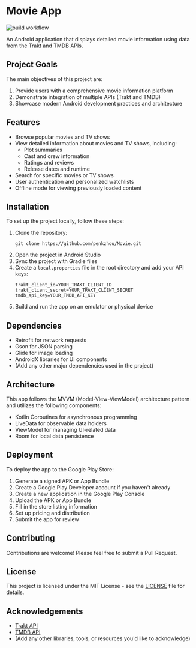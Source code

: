 # Movie App

![build workflow](https://github.com/penkzhou/Movie/actions/workflows/build.yml/badge.svg)

An Android application that displays detailed movie information using data from the Trakt and TMDB APIs.

## Project Goals

The main objectives of this project are:

1. Provide users with a comprehensive movie information platform
2. Demonstrate integration of multiple APIs (Trakt and TMDB)
3. Showcase modern Android development practices and architecture

## Features

- Browse popular movies and TV shows
- View detailed information about movies and TV shows, including:
  - Plot summaries
  - Cast and crew information
  - Ratings and reviews
  - Release dates and runtime
- Search for specific movies or TV shows
- User authentication and personalized watchlists
- Offline mode for viewing previously loaded content

## Installation

To set up the project locally, follow these steps:

1. Clone the repository:
   ```
   git clone https://github.com/penkzhou/Movie.git
   ```
2. Open the project in Android Studio
3. Sync the project with Gradle files
4. Create a `local.properties` file in the root directory and add your API keys:
   ```
   trakt_client_id=YOUR_TRAKT_CLIENT_ID
   trakt_client_secret=YOUR_TRAKT_CLIENT_SECRET
   tmdb_api_key=YOUR_TMDB_API_KEY
   ```
5. Build and run the app on an emulator or physical device

## Dependencies

- Retrofit for network requests
- Gson for JSON parsing
- Glide for image loading
- AndroidX libraries for UI components
- (Add any other major dependencies used in the project)

## Architecture

This app follows the MVVM (Model-View-ViewModel) architecture pattern and utilizes the following components:

- Kotlin Coroutines for asynchronous programming
- LiveData for observable data holders
- ViewModel for managing UI-related data
- Room for local data persistence

## Deployment

To deploy the app to the Google Play Store:

1. Generate a signed APK or App Bundle
2. Create a Google Play Developer account if you haven't already
3. Create a new application in the Google Play Console
4. Upload the APK or App Bundle
5. Fill in the store listing information
6. Set up pricing and distribution
7. Submit the app for review

## Contributing

Contributions are welcome! Please feel free to submit a Pull Request.

## License

This project is licensed under the MIT License - see the [LICENSE](LICENSE) file for details.

## Acknowledgements

- [Trakt API](https://trakt.docs.apiary.io/)
- [TMDB API](https://developers.themoviedb.org/3)
- (Add any other libraries, tools, or resources you'd like to acknowledge)
